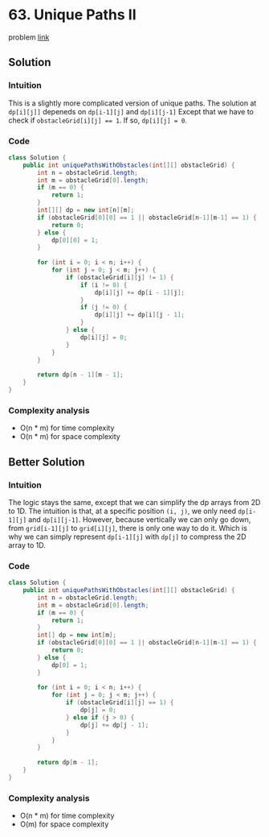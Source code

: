 # 63. Unique Paths II
problem [link](https://leetcode.com/problems/unique-paths-ii/)

## Solution
### Intuition
This is a slightly more complicated version of unique paths. The solution at `dp[i][j]]` depeneds on `dp[i-1][j]` and `dp[i][j-1]`
Except that we have to check if `obstacleGrid[i][j] == 1`. If so, `dp[i][j] = 0`.

### Code
```java
class Solution {
    public int uniquePathsWithObstacles(int[][] obstacleGrid) {
        int n = obstacleGrid.length;
        int m = obstacleGrid[0].length;
        if (m == 0) {
            return 1;
        }
        int[][] dp = new int[n][m];
        if (obstacleGrid[0][0] == 1 || obstacleGrid[n-1][m-1] == 1) {
            return 0;
        } else {
            dp[0][0] = 1;
        }
        
        for (int i = 0; i < n; i++) {
            for (int j = 0; j < m; j++) {
                if (obstacleGrid[i][j] != 1) {
                    if (i != 0) {
                        dp[i][j] += dp[i - 1][j];
                    }   
                    if (j != 0) {
                        dp[i][j] += dp[i][j - 1];
                    }
                } else {
                    dp[i][j] = 0;
                }
            }
        }
        
        return dp[n - 1][m - 1];
    }
}
```

### Complexity analysis
* O(n * m) for time complexity
* O(n * m) for space complexity

## Better Solution
### Intuition
The logic stays the same, except that we can simplify the dp arrays from 2D to 1D. The intuition is that, at a specific position `(i, j)`,
we only need `dp[i-1][j]` and `dp[i][j-1]`. However, because vertically we can only go down, from `grid[i-1][j]` to `grid[i][j]`, there is only one way to do it.
Which is why we can simply represent `dp[i-1][j]` with `dp[j]` to compress the 2D array to 1D.

### Code
```java
class Solution {
    public int uniquePathsWithObstacles(int[][] obstacleGrid) {
        int n = obstacleGrid.length;
        int m = obstacleGrid[0].length;
        if (m == 0) {
            return 1;
        }
        int[] dp = new int[m];
        if (obstacleGrid[0][0] == 1 || obstacleGrid[n-1][m-1] == 1) {
            return 0;
        } else {
            dp[0] = 1;
        }
        
        for (int i = 0; i < n; i++) {
            for (int j = 0; j < m; j++) { 
                if (obstacleGrid[i][j] == 1) {
                    dp[j] = 0;
                } else if (j > 0) {
                    dp[j] += dp[j - 1];
                }
            }
        }
        
        return dp[m - 1];
    }
}
```
### Complexity analysis
* O(n * m) for time complexity
* O(m) for space complexity
